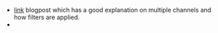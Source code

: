 - [link](https://machinelearningmastery.com/convolutional-layers-for-deep-learning-neural-networks/) blogpost which has a good explanation on multiple channels and how filters are applied.
- 
